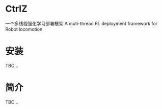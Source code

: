 # CtrlZ

一个多线程强化学习部署框架 A muti-thread RL deployment framework for Robot locomotion

# 安装

TBC...

# 简介

TBC...
